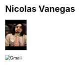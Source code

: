 #  Nicolas Vanegas


<!--![Image](Nicovaro.jpg "it's me") -->
	
<img src="Nicovaro.jpg" width="70" height="100">


![Gmail](https://img.shields.io/badge/Gmail-D14836?style=for-the-badge&logo=gmail&logoColor=white)
